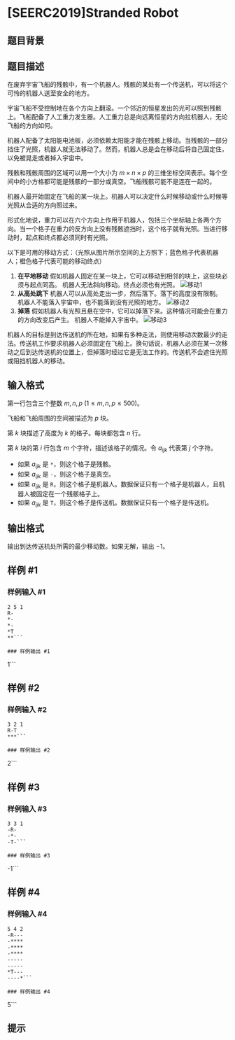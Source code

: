 # [SEERC2019]Stranded Robot

## 题目背景



## 题目描述

在废弃宇宙飞船的残骸中，有一个机器人。残骸的某处有一个传送机，可以将这个可怜的机器人送至安全的地方。

宇宙飞船不受控制地在各个方向上翻滚。一个邻近的恒星发出的光可以照到残骸上。飞船配备了人工重力发生器。人工重力总是向远离恒星的方向拉机器人，无论飞船的方向如何。

机器人配备了太阳能电池板，必须依赖太阳能才能在残骸上移动。当残骸的一部分挡住了光照，机器人就无法移动了。然而，机器人总是会在移动后将自己固定住，以免被晃走或者掉入宇宙中。

残骸和残骸周围的区域可以用一个大小为 $m \times n \times p$ 的三维坐标空间表示。每个空间中的小方格都可能是残骸的一部分或真空。飞船残骸可能不是连在一起的。

机器人最开始固定在飞船的某一块上。机器人可以决定什么时候移动或什么时候等光照从合适的方向照过来。

形式化地说，重力可以在六个方向上作用于机器人，包括三个坐标轴上各两个方向。当一个格子在重力的反方向上没有残骸遮挡时，这个格子就有光照。当进行移动时，起点和终点都必须同时有光照。

以下是可用的移动方式：（光照从图片所示空间的上方照下；蓝色格子代表机器人；橙色格子代表可能的移动终点）

1. **在平地移动**
   假如机器人固定在某一块上，它可以移动到相邻的块上，这些块必须与起点同高。
   机器人无法斜向移动。终点必须也有光照。
   ![移动1](https://cdn.luogu.com.cn/upload/image_hosting/sf5pxkhr.png)
2. **从高处跳下**
   机器人可以从高处走出一步，然后落下。落下的高度没有限制。
   机器人不能落入宇宙中，也不能落到没有光照的地方。
   ![移动2](https://cdn.luogu.com.cn/upload/image_hosting/8jwv3v8y.png)
3. **掉落**
   假如机器人有光照且悬在空中，它可以掉落下来。这种情况可能会在重力的方向改变后产生。
   机器人不能掉入宇宙中。
   ![移动3](https://cdn.luogu.com.cn/upload/image_hosting/8ei3yfks.png)

机器人的目标是到达传送机的所在地，如果有多种走法，则使用移动次数最少的走法。传送机工作要求机器人必须固定在飞船上。换句话说，机器人必须在某一次移动之后到达传送机的位置上，但掉落时经过它是无法工作的。传送机不会遮住光照或阻挡机器人的移动。

## 输入格式

第一行包含三个整数 $m, n, p \ (1 \leq m, n, p \leq 500)$。

飞船和飞船周围的空间被描述为 $p$ 块。

第 $k$ 块描述了高度为 $k$ 的格子。每块都包含 $n$ 行。

第 $k$ 块的第 $i$ 行包含 $m$ 个字符，描述该格子的情况。令 $a_{ijk}$ 代表第 $j$ 个字符。

- 如果 $a_{ijk}$ 是 `*`，则这个格子是残骸。
- 如果 $a_{ijk}$ 是 `-`，则这个格子是真空。
- 如果 $a_{ijk}$ 是 `R`，则这个格子是机器人。数据保证只有一个格子是机器人，且机器人被固定在一个残骸格子上。
- 如果 $a_{ijk}$ 是 `T`，则这个格子是传送机。数据保证只有一个格子是传送机。

## 输出格式

输出到达传送机处所需的最少移动数。如果无解，输出 $-1$。

## 样例 #1

### 样例输入 #1
```
2 5 1
R-
*-
*-
*T
**```

### 样例输出 #1

```
1```

## 样例 #2

### 样例输入 #2
```
3 2 1
R-T
***```

### 样例输出 #2

```
2```

## 样例 #3

### 样例输入 #3
```
3 3 1
-R-
-*-
-T-```

### 样例输出 #3

```
-1```

## 样例 #4

### 样例输入 #4
```
5 4 2
-R---
-****
-****
-****
-----
-----
*T---
----*```

### 样例输出 #4

```
5```

## 提示


